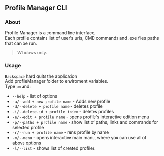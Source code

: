 ## Profile Manager CLI

### About
Profile Manager is a command line interface.  
Each profile contains list of user's urls, CMD commands and .exe files paths that can be run.  
> Windows only.
### Usage
`Backspace` hard quits the application  
Add profileManager folder to enviroment variables.   
Type `pm` and: 
- `--help` - list of options  
- `-a/--add + new profile name` - Adds new profile
- `-d/--delete + profile name` - deletes profile
- `-i/--delete-id + profile index` - deletes profiles
- `-e/--edit + profile name` - opens profile's interactive edition menu 
- `-p/--paths + profile name` - show list of paths, links and commands for selected profile
- `-r/--run + profile name` - runs profile by name
- `-m/--menu` - opens interactive main manu, where you can use all of above options
- `-l/--list` - shows list of created profiles
